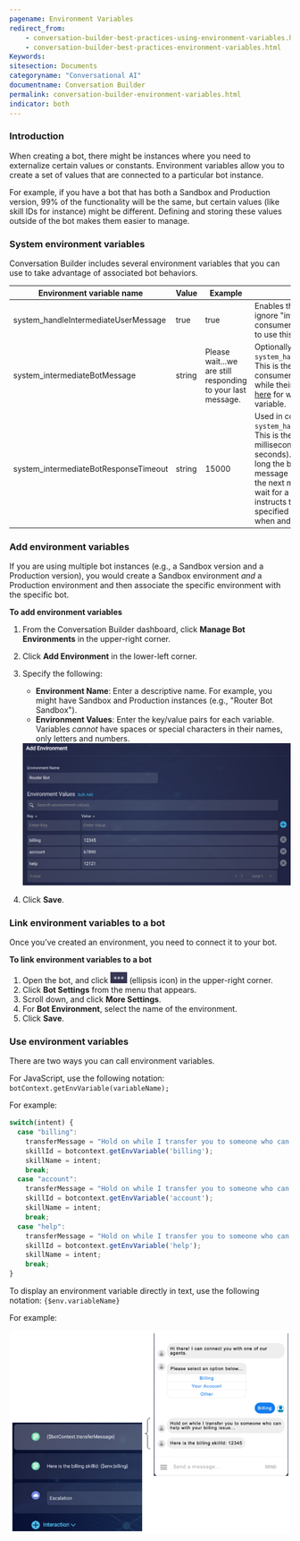 ```yaml
---
pagename: Environment Variables
redirect_from:  
    - conversation-builder-best-practices-using-environment-variables.html
    - conversation-builder-best-practices-environment-variables.html
Keywords:
sitesection: Documents
categoryname: "Conversational AI"
documentname: Conversation Builder
permalink: conversation-builder-environment-variables.html
indicator: both
---
```


### Introduction

When creating a bot, there might be instances where you need to externalize certain values or constants. Environment variables allow you to create a set of values that are connected to a particular bot instance.

For example, if you have a bot that has both a Sandbox and Production version, 99% of the functionality will be the same, but certain values (like skill IDs for instance) might be different. Defining and storing these values outside of the bot makes them easier to manage.

### System environment variables

Conversation Builder includes several environment variables that you can use to take advantage of associated bot behaviors.

| Environment variable name | Value | Example | Description | 
|----|----|----|----|
| system_handleIntermediateUserMessage | true | true | Enables the behavior to catch and ignore "interrupt" messages by the consumer. See [here](conversation-builder-best-practices-useful-techniques.html#block-consumer-interruptions) for when and why to use this variable. | 
| system_intermediateBotMessage | string | Please wait...we are still responding to your last message. | Optionally used in conjunction with `system_handleIntermediateUserMessage`. This is the message to send to the consumer if they send an utterance while their messages are blocked. See [here](conversation-builder-best-practices-useful-techniques.html#block-consumer-interruptions) for when and why to use this variable. |
| system_intermediateBotResponseTimeout | string | 15000 | Used in conjunction with `system_handleIntermediateUserMessage`. This is the timeout period in milliseconds (e.g., 15000 = 15 seconds). This value determines how long the bot will wait to send a message before moving on to sending the next message. In other words, if the wait for a message is too long, this instructs the bot to skip it after the specified amount of time. See [here](conversation-builder-best-practices-useful-techniques.html#block-consumer-interruptions) for when and why to use this variable. |

### Add environment variables

If you are using multiple bot instances (e.g., a Sandbox version and a Production version), you would create a Sandbox environment *and* a Production environment and then associate the specific environment with the specific bot.

**To add environment variables**

1. From the Conversation Builder dashboard, click **Manage Bot Environments** in the upper-right corner.
2. Click **Add Environment** in the lower-left corner.
3. Specify the following:

    * **Environment Name**: Enter a descriptive name. For example, you might have Sandbox and Production instances  (e.g., "Router Bot Sandbox").
    * **Environment Values**: Enter the key/value pairs for each variable. Variables *cannot* have spaces or special characters in their names, only letters and numbers.

    <img class="fancyimage" style="width:700px" src="img/ConvoBuilder/bestPractices/env_1.png">

4. Click **Save**.

### Link environment variables to a bot 

Once you’ve created an environment, you need to connect it to your bot.

**To link environment variables to a bot**

1. Open the bot, and click <img style="width:30px" src="img/ConvoBuilder/icon_ellipsis_horizontal.png"> (ellipsis icon) in the upper-right corner.
2. Click **Bot Settings** from the menu that appears.
3. Scroll down, and click **More Settings**.
4. For **Bot Environment**, select the name of the environment.
5. Click **Save**.
 
### Use environment variables

There are two ways you can call environment variables.

For JavaScript, use the following notation: `botContext.getEnvVariable(variableName);`

For example:

```javascript
switch(intent) {
  case "billing":
    transferMessage = "Hold on while I transfer you to someone who can help with your billing";
    skillId = botcontext.getEnvVariable('billing');
    skillName = intent;
    break;
  case "account":
    transferMessage = "Hold on while I transfer you to someone who can help with your account";
    skillId = botcontext.getEnvVariable('account');
    skillName = intent;
    break;
  case "help":
    transferMessage = "Hold on while I transfer you to someone who can help with your issue";
    skillId = botcontext.getEnvVariable('help');
    skillName = intent;
    break;
}
```

To display an environment variable directly in text, use the following notation: `{$env.variableName}`

For example:

<img style="width:700px" src="img/ConvoBuilder/bestPractices/env_6.png">